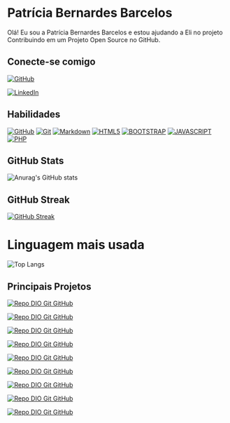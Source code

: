 # Patrícia Bernardes Barcelos
Olá! Eu sou a Patrícia Bernardes Barcelos e estou ajudando a Eli no projeto Contribuindo em um Projeto Open Source no GitHub.


## Conecte-se comigo
[![GitHub](https://img.shields.io/badge/GitHub-000?style=for-the-badge&logo=github&logoColor=30A3DC)](https://github.com/PatriciaBernardes)


[![LinkedIn](https://img.shields.io/badge/LinkedIn-000?style=for-the-badge&logo=linkedin&logoColor=0E76A8)](https://www.linkedin.com/in/patr%C3%ADcia-bernardes-barcelos-a81a3329/)


## Habilidades
[![GitHub](https://img.shields.io/badge/GitHub-000?style=for-the-badge&logo=github&logoColor=fff)](https://docs.github.com/)
[![Git](https://img.shields.io/badge/Git-000?style=for-the-badge&logo=git&logoColor=fff)](https://git-scm.com/doc) 
[![Markdown](https://img.shields.io/badge/Markdown-000?style=for-the-badge&logo=markdown)](https://www.markdownguide.org/)
[![HTML5](https://img.shields.io/badge/HTML5-E34F26?style=for-the-badge&logo=html5&logoColor=white)](https://html.spec.whatwg.org/)
[![BOOTSTRAP](https://img.shields.io/badge/Bootstrap-563D7C?style=for-the-badge&logo=bootstrap&logoColor=white)](https://getbootstrap.com/docs/5.0/getting-started/introduction/)
[![JAVASCRIPT](https://img.shields.io/badge/JavaScript-323330?style=for-the-badge&logo=javascript&logoColor=F7DF1E)](https://developer.mozilla.org/pt-BR/docs/Web/JavaScript)
[![PHP](https://img.shields.io/badge/PHP-777BB4?style=for-the-badge&logo=php&logoColor=white)](https://www.php.net/)


## GitHub Stats

![Anurag's GitHub stats](https://github-readme-stats.vercel.app/api?username=PatriciaBernardes&theme=aura&show_icons=true)


## GitHub Streak

[![GitHub Streak](https://streak-stats.demolab.com?user=PatriciaBernardes&theme=aura&locale=pt_BR)](https://git.io/streak-stats)


# Linguagem mais usada
![Top Langs](https://github-readme-stats-git-masterrstaa-rickstaa.vercel.app/api/top-langs/?username=PatriciaBernardes&layout=compact&bg_color=000&border_color=30A3DC&title_color=30A3DC&text_color=FFF)

## Principais Projetos
[![Repo DIO Git GitHub](https://github-readme-stats.vercel.app/api/pin/?username=PatriciaBernardes&repo=dio_desafio_calculadora&bg_color=000&border_color=30A3DC&show_icons=true&icon_color=30A3DC&title_color=E94D5F&text_color=FFF)](https://github.com/PatriciaBernardes/dio_desafio_calculadora)



[![Repo DIO Git GitHub](https://github-readme-stats.vercel.app/api/pin/?username=PatriciaBernardes&repo=dio_desafio_wiki_repositorio_github&bg_color=000&border_color=30A3DC&show_icons=true&icon_color=30A3DC&title_color=E94D5F&text_color=FFF)](https://github.com/PatriciaBernardes/dio_desafio_wiki_repositorio_github)



[![Repo DIO Git GitHub](https://github-readme-stats.vercel.app/api/pin/?username=PatriciaBernardes&repo=dio-desafio-pokedex-javascript&bg_color=000&border_color=30A3DC&show_icons=true&icon_color=30A3DC&title_color=E94D5F&text_color=FFF)](https://github.com/PatriciaBernardes/dio-desafio-pokedex-javascript)

[![Repo DIO Git GitHub](https://github-readme-stats.vercel.app/api/pin/?username=PatriciaBernardes&repo=dio_desafio_jogo_da_memoria&bg_color=000&border_color=30A3DC&show_icons=true&icon_color=30A3DC&title_color=E94D5F&text_color=FFF)](https://github.com/PatriciaBernardes/dio_desafio_jogo_da_memoria)
    
[![Repo DIO Git GitHub](https://github-readme-stats.vercel.app/api/pin/?username=PatriciaBernardes&repo=dio_desafio_html_css3&bg_color=000&border_color=30A3DC&show_icons=true&icon_color=30A3DC&title_color=E94D5F&text_color=FFF)](https://github.com/PatriciaBernardes/dio_desafio_html_css3)


[![Repo DIO Git GitHub](https://github-readme-stats.vercel.app/api/pin/?username=PatriciaBernardes&repo=snake_game&bg_color=000&border_color=30A3DC&show_icons=true&icon_color=30A3DC&title_color=E94D5F&text_color=FFF)](https://github.com/PatriciaBernardes/snake_game)


[![Repo DIO Git GitHub](https://github-readme-stats.vercel.app/api/pin/?username=PatriciaBernardes&repo=desafio-dio-netflix-clone-netfood&bg_color=000&border_color=30A3DC&show_icons=true&icon_color=30A3DC&title_color=E94D5F&text_color=FFF)](https://github.com/PatriciaBernardes/desafio-dio-netflix-clone-netfood)


[![Repo DIO Git GitHub](https://github-readme-stats.vercel.app/api/pin/?username=PatriciaBernardes&repo=dio-desafio-github-primeiro-repositorio&bg_color=000&border_color=30A3DC&show_icons=true&icon_color=30A3DC&title_color=E94D5F&text_color=FFF)](https://github.com/PatriciaBernardes/dio-desafio-github-primeiro-repositorio)
    

[![Repo DIO Git GitHub](https://github-readme-stats.vercel.app/api/pin/?username=PatriciaBernardes&repo=Recriando-pagina-instagram&bg_color=000&border_color=30A3DC&show_icons=true&icon_color=30A3DC&title_color=E94D5F&text_color=FFF)](https://github.com/PatriciaBernardes/Recriando-pagina-instagram)
    